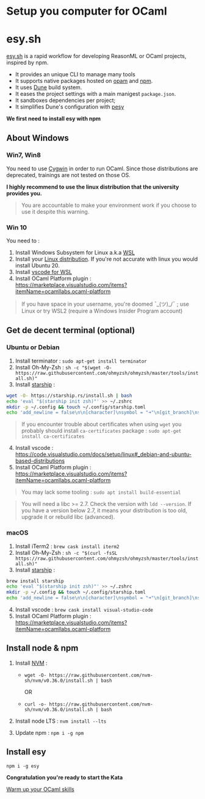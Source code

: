 # Setup you computer for OCaml

# esy.sh

[esy.sh](https://esy.sh) is a rapid workflow for developing ReasonML or OCaml projects, inspired by npm.

- It provides an unique CLI to manage many tools
- It supports native packages hosted on [opam](http://opam.ocaml.org/) and [npm](https://www.npmjs.com/).
- It uses [Dune](https://dune.build/) build system.
- It eases the project settings with a main manigest `package.json`.
- It sandboxes dependencies per project;
- It simplifies Dune's configuration with [pesy](https://github.com/esy/pesy)

**We first need to install esy with npm**

## About Windows

### Win7, Win8

You need to use [Cygwin](https://www.cygwin.com/) in order to run OCaml.
Since those distributions are deprecated, trainings are not tested on those OS.

**I highly recommend to use the linux distribution that the university provides you.**

> You are accountable to make your environment work if you choose to use it despite this warning.

### Win 10

You need to :

1. Install Windows Subsystem for Linux a.k.a [WSL](https://docs.microsoft.com/en-us/windows/wsl/install-win10)
2. Install your [Linux distribution](https://docs.microsoft.com/en-us/windows/wsl/install-win10#step-6---install-your-linux-distribution-of-choice). If you're not accurate with linux you would install Ubuntu 20.
3. Install [vscode for WSL](https://docs.microsoft.com/en-us/windows/wsl/tutorials/wsl-vscode)
4. Install OCaml Platform plugin : https://marketplace.visualstudio.com/items?itemName=ocamllabs.ocaml-platform

> If you have space in your username, you're doomed ¯\_(ツ)\_/¯ ; use Linux or try WSL2 (require a Windows Insider Program account)

## Get de decent terminal (optional)

### Ubuntu or Debian

1. Install terminator : `sudo apt-get install terminator`
2. Install Oh-My-Zsh : `sh -c "$(wget -O- https://raw.githubusercontent.com/ohmyzsh/ohmyzsh/master/tools/install.sh)"`
3. Install [starship](https://starship.rs/guide/#%F0%9F%9A%80-installation) :

```sh
wget -O- https://starship.rs/install.sh | bash
echo 'eval "$(starship init zsh)"' >> ~/.zshrc
mkdir -p ~/.config && touch ~/.config/starship.toml
echo 'add_newline = false\n\n[character]\nsymbol = "➜"\n[git_branch]\nsymbol = "🌱 "\n' >>  ~/.config/starship.toml
```

> If you encounter trouble about certificates when using `wget` you probably should install `ca-certificates` package : `sudo apt-get install ca-certificates`

4. Install vscode : https://code.visualstudio.com/docs/setup/linux#_debian-and-ubuntu-based-distributions
5. Install OCaml Platform plugin : https://marketplace.visualstudio.com/items?itemName=ocamllabs.ocaml-platform

> You may lack some tooling : `sudo apt install build-essential`

> You will need a libc >= 2.7. Check the version with `ldd --version`. If you have a version below 2.7, it means your distribution is too old, upgrade it or rebuild libc (advanced).

### macOS

1. Install iTerm2 : `brew cask install iterm2`
2. Install Oh-My-Zsh : `sh -c "$(curl -fsSL https://raw.githubusercontent.com/ohmyzsh/ohmyzsh/master/tools/install.sh)"`
3. Install [starship](https://starship.rs/guide/#%F0%9F%9A%80-installation) :

```sh
brew install starship
echo 'eval "$(starship init zsh)"' >> ~/.zshrc
mkdir -p ~/.config && touch ~/.config/starship.toml
echo 'add_newline = false\n\n[character]\nsymbol = "➜"\n[git_branch]\nsymbol = "🌱 "\n' >>  ~/.config/starship.toml
```

4. Install vscode : `brew cask install visual-studio-code`
5. Install OCaml Platform plugin : https://marketplace.visualstudio.com/items?itemName=ocamllabs.ocaml-platform

## Install node & npm

1. Install [NVM](https://github.com/nvm-sh/nvm#install--update-script) :

   - `wget -O- https://raw.githubusercontent.com/nvm-sh/nvm/v0.36.0/install.sh | bash`

     OR

   - `curl -o- https://raw.githubusercontent.com/nvm-sh/nvm/v0.36.0/install.sh | bash`

2. Install node LTS : `nvm install --lts`
3. Update npm : `npm i -g npm`

## Install esy

`npm i -g esy`

**Congratulation you're ready to start the Kata**

[Warm up your OCaml skills](./01-ocaml.md)
